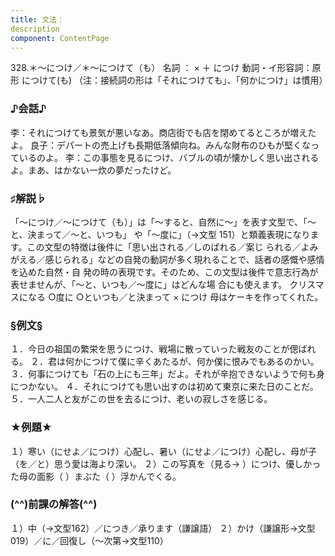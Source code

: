 ```yaml
---
title: 文法：
description
component: ContentPage
---
```



328.＊～につけ／＊～につけて（も）
名詞 ： × ＋ につけ 動詞・イ形容詞：原形 につけて(も)
（注：接続詞の形は「それにつけても」、「何かにつけ」は慣用）
### ♪会話♪
李：それにつけても景気が悪いなあ。商店街でも店を閉めてるところが増えたよ。 良子：デパートの売上げも長期低落傾向ね。みんな財布のひもが堅くなっているのよ。
李：この事態を見るにつけ、バブルの頃が懐かしく思い出されるよ。まあ、はかない一炊の夢だったけど。
### ♯解説♭
「～につけ／～につけて（も）」は「～すると、自然に～」を表す文型で、「～と、決まって／～と、いつも」 や「～度に」（→文型 151）と類義表現になります。この文型の特徴は後件に「思い出される／しのばれる／案じ られる／よみがえる／感じられる」などの自発の動詞が多く現れることで、話者の感慨や感情を込めた自然・自 発の時の表現です。そのため、この文型は後件で意志行為が表せませんが、「～と、いつも／～度に」はどんな場 合にも使えます。
クリスマスになる
○度に
○といつも／と決まって
× につけ 母はケーキを作ってくれた。
### §例文§
１．今日の祖国の繁栄を思うにつけ、戦場に散っていった戦友のことが偲ばれる。
２．君は何かにつけて僕に辛くあたるが、何か僕に恨みでもあるのかい。
３．何事につけても「石の上にも三年」だよ。それが辛抱できないようで何も身につかない。
４．それにつけても思い出すのは初めて東京に来た日のことだ。
５．一人二人と友がこの世を去るにつけ、老いの寂しさを感じる。
### ★例題★
１）寒い（にせよ／につけ）心配し、暑い（にせよ／につけ）心配し、母が子（を／と）思う愛は海より深い。
２）この写真を（見る→ ）につけ、優しかった母の面影（ ）まぶた（ ）浮かんでくる。
### (^^)前課の解答(^^)
１）中（→文型162）／につき／承ります（謙譲語）
２）かけ（謙譲形→文型019）／に／回復し（～次第→文型110）
